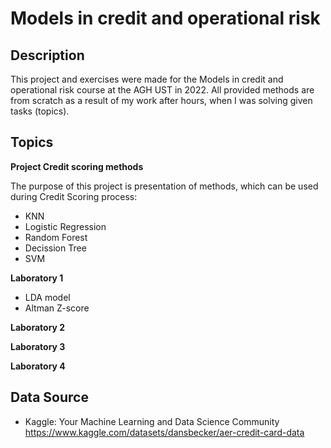 # Models in credit and operational risk
## Description
This project and exercises were made for the Models in credit and operational risk course at the AGH UST in 2022.
All provided methods are from scratch as a result of my work after hours, when I was solving given tasks (topics).

## Topics
**Project Credit scoring methods**

The purpose of this project is presentation of methods, which can be used during Credit Scoring process:
- KNN
- Logistic Regression
- Random Forest
- Decission Tree
- SVM

**Laboratory 1**

- LDA model
- Altman Z-score

**Laboratory 2**

**Laboratory 3**

**Laboratory 4**

## Data Source
- Kaggle: Your Machine Learning and Data Science Community https://www.kaggle.com/datasets/dansbecker/aer-credit-card-data
